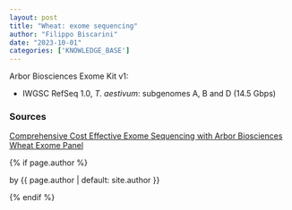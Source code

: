 ```yaml
---
layout: post
title: "Wheat: exome sequencing"
author: "Filippo Biscarini"
date: "2023-10-01"
categories: ['KNOWLEDGE_BASE']
---
```


Arbor Biosciences Exome Kit v1:
- IWGSC RefSeq 1.0, *T. aestivum*: subgenomes A, B and D (14.5 Gbps)


### Sources
[Comprehensive Cost Effective Exome Sequencing with Arbor Biosciences Wheat Exome Panel](https://www.youtube.com/watch?v=8ExNVak8UTU)

{% if page.author %}
	<p class="view">by {{ page.author | default: site.author }}</p>
{% endif %}


